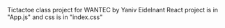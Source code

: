 Tictactoe class project for WANTEC by Yaniv Eidelnant
React project is in "App.js" and css is in "index.css"